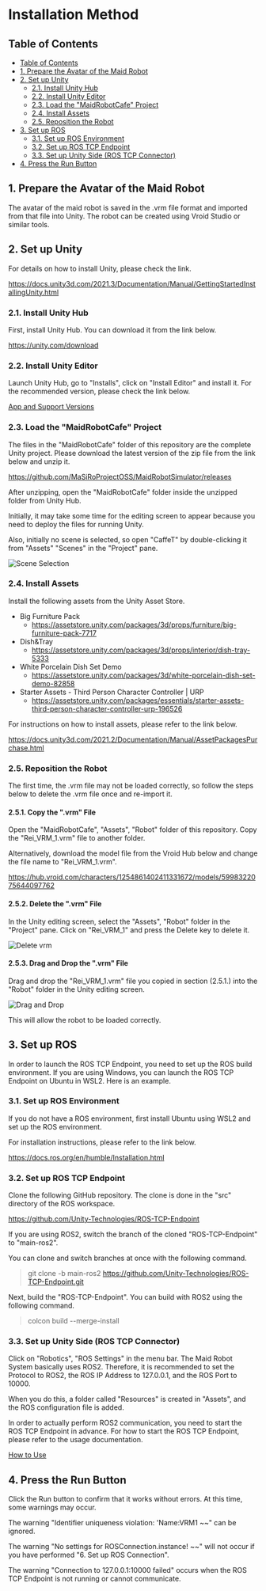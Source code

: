 # Installation Method

## Table of Contents

<!-- @import "[TOC]" {cmd="toc" depthFrom=2 depthTo=3 orderedList=false} -->
<!-- code_chunk_output -->

- [Table of Contents](#table-of-contents)
- [1. Prepare the Avatar of the Maid Robot](#1-prepare-the-avatar-of-the-maid-robot)
- [2. Set up Unity](#2-set-up-unity)
  - [2.1. Install Unity Hub](#21-install-unity-hub)
  - [2.2. Install Unity Editor](#22-install-unity-editor)
  - [2.3. Load the "MaidRobotCafe" Project](#23-load-the-maidrobotcafe-project)
  - [2.4. Install Assets](#24-install-assets)
  - [2.5. Reposition the Robot](#25-reposition-the-robot)
- [3. Set up ROS](#3-set-up-ros)
  - [3.1. Set up ROS Environment](#31-set-up-ros-environment)
  - [3.2. Set up ROS TCP Endpoint](#32-set-up-ros-tcp-endpoint)
  - [3.3. Set up Unity Side (ROS TCP Connector)](#33-set-up-unity-side-ros-tcp-connector)
- [4. Press the Run Button](#4-press-the-run-button)

<!-- /code_chunk_output -->

## 1. Prepare the Avatar of the Maid Robot

The avatar of the maid robot is saved in the .vrm file format and imported from that file into Unity. The robot can be created using Vroid Studio or similar tools.

## 2. Set up Unity

For details on how to install Unity, please check the link.

<https://docs.unity3d.com/2021.3/Documentation/Manual/GettingStartedInstallingUnity.html>

### 2.1. Install Unity Hub

First, install Unity Hub. You can download it from the link below.

<https://unity.com/download>

### 2.2. Install Unity Editor

Launch Unity Hub, go to "Installs", click on "Install Editor" and install it. For the recommended version, please check the link below.

[App and Support Versions](../version/support_version_en.md)

### 2.3. Load the "MaidRobotCafe" Project

The files in the "MaidRobotCafe" folder of this repository are the complete Unity project. Please download the latest version of the zip file from the link below and unzip it.

<https://github.com/MaSiRoProjectOSS/MaidRobotSimulator/releases>

After unzipping, open the "MaidRobotCafe" folder inside the unzipped folder from Unity Hub.

Initially, it may take some time for the editing screen to appear because you need to deploy the files for running Unity.

Also, initially no scene is selected, so open "CaffeT" by double-clicking it from "Assets" "Scenes" in the "Project" pane.

![Scene Selection](./select_scenes.png)

### 2.4. Install Assets

Install the following assets from the Unity Asset Store.

- Big Furniture Pack
  - <https://assetstore.unity.com/packages/3d/props/furniture/big-furniture-pack-7717>
- Dish&Tray
  - <https://assetstore.unity.com/packages/3d/props/interior/dish-tray-5333>
- White Porcelain Dish Set Demo
  - <https://assetstore.unity.com/packages/3d/white-porcelain-dish-set-demo-82858>
- Starter Assets - Third Person Character Controller | URP
  - <https://assetstore.unity.com/packages/essentials/starter-assets-third-person-character-controller-urp-196526>

For instructions on how to install assets, please refer to the link below.

<https://docs.unity3d.com/2021.2/Documentation/Manual/AssetPackagesPurchase.html>

### 2.5. Reposition the Robot

The first time, the .vrm file may not be loaded correctly, so follow the steps below to delete the .vrm file once and re-import it.

#### 2.5.1. Copy the ".vrm" File

Open the "MaidRobotCafe", "Assets", "Robot" folder of this repository. Copy the "Rei_VRM_1.vrm" file to another folder.

Alternatively, download the model file from the Vroid Hub below and change the file name to "Rei_VRM_1.vrm".

<https://hub.vroid.com/characters/1254861402411331672/models/5998322075644097762>

#### 2.5.2. Delete the ".vrm" File

In the Unity editing screen, select the "Assets", "Robot" folder in the "Project" pane. Click on "Rei_VRM_1" and press the Delete key to delete it.

![Delete vrm](./delete_vrm.png)

#### 2.5.3. Drag and Drop the ".vrm" File

Drag and drop the "Rei_VRM_1.vrm" file you copied in section (2.5.1.) into the "Robot" folder in the Unity editing screen.

![Drag and Drop](./drag_and_drop_vrm.png)

This will allow the robot to be loaded correctly.

## 3. Set up ROS

In order to launch the ROS TCP Endpoint, you need to set up the ROS build environment. If you are using Windows, you can launch the ROS TCP Endpoint on Ubuntu in WSL2. Here is an example.

### 3.1. Set up ROS Environment

If you do not have a ROS environment, first install Ubuntu using WSL2 and set up the ROS environment.

For installation instructions, please refer to the link below.

<https://docs.ros.org/en/humble/Installation.html>

### 3.2. Set up ROS TCP Endpoint

Clone the following GitHub repository. The clone is done in the "src" directory of the ROS workspace.

<https://github.com/Unity-Technologies/ROS-TCP-Endpoint>

If you are using ROS2, switch the branch of the cloned "ROS-TCP-Endpoint" to "main-ros2".

You can clone and switch branches at once with the following command.

> git clone -b main-ros2 https://github.com/Unity-Technologies/ROS-TCP-Endpoint.git

Next, build the "ROS-TCP-Endpoint". You can build with ROS2 using the following command.

> colcon build --merge-install

### 3.3. Set up Unity Side (ROS TCP Connector)

Click on "Robotics", "ROS Settings" in the menu bar. The Maid Robot System basically uses ROS2. Therefore, it is recommended to set the Protocol to ROS2, the ROS IP Address to 127.0.0.1, and the ROS Port to 10000.

When you do this, a folder called "Resources" is created in "Assets", and the ROS configuration file is added.

In order to actually perform ROS2 communication, you need to start the ROS TCP Endpoint in advance. For how to start the ROS TCP Endpoint, please refer to the usage documentation.

[How to Use](../how_to_use/how_to_use_doc_en.md)

## 4. Press the Run Button

Click the Run button to confirm that it works without errors. At this time, some warnings may occur.

The warning "Identifier uniqueness violation: 'Name:VRM1 ~~" can be ignored.

The warning "No settings for ROSConnection.instance! ~~" will not occur if you have performed "6. Set up ROS Connection".

The warning "Connection to 127.0.0.1:10000 failed" occurs when the ROS TCP Endpoint is not running or cannot communicate.


